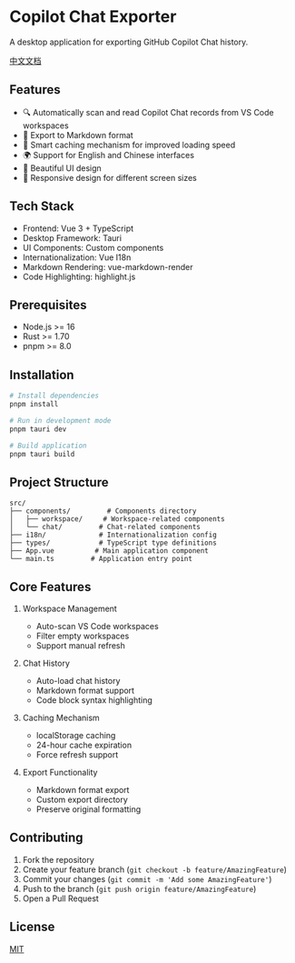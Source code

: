 # Copilot Chat Exporter

A desktop application for exporting GitHub Copilot Chat history.

[中文文档](./README.zh.md)

## Features

- 🔍 Automatically scan and read Copilot Chat records from VS Code workspaces
- 💾 Export to Markdown format
- 🔄 Smart caching mechanism for improved loading speed
- 🌍 Support for English and Chinese interfaces
- 🎨 Beautiful UI design
- 📱 Responsive design for different screen sizes

## Tech Stack

- Frontend: Vue 3 + TypeScript
- Desktop Framework: Tauri
- UI Components: Custom components
- Internationalization: Vue I18n
- Markdown Rendering: vue-markdown-render
- Code Highlighting: highlight.js

## Prerequisites

- Node.js >= 16
- Rust >= 1.70
- pnpm >= 8.0

## Installation

```bash
# Install dependencies
pnpm install

# Run in development mode
pnpm tauri dev

# Build application
pnpm tauri build
```

## Project Structure

```
src/
├── components/         # Components directory
│   ├── workspace/     # Workspace-related components
│   └── chat/         # Chat-related components
├── i18n/             # Internationalization config
├── types/            # TypeScript type definitions
├── App.vue          # Main application component
└── main.ts         # Application entry point
```

## Core Features

1. Workspace Management
   - Auto-scan VS Code workspaces
   - Filter empty workspaces
   - Support manual refresh

2. Chat History
   - Auto-load chat history
   - Markdown format support
   - Code block syntax highlighting

3. Caching Mechanism
   - localStorage caching
   - 24-hour cache expiration
   - Force refresh support

4. Export Functionality
   - Markdown format export
   - Custom export directory
   - Preserve original formatting

## Contributing

1. Fork the repository
2. Create your feature branch (`git checkout -b feature/AmazingFeature`)
3. Commit your changes (`git commit -m 'Add some AmazingFeature'`)
4. Push to the branch (`git push origin feature/AmazingFeature`)
5. Open a Pull Request

## License

[MIT](LICENSE)
